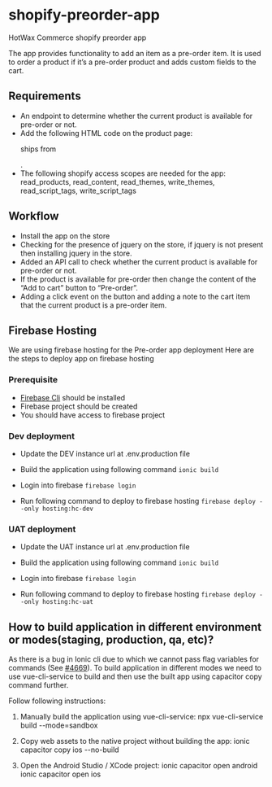 # shopify-preorder-app
HotWax Commerce shopify preorder app

The app provides functionality to add an item as a pre-order item. It is used to order a product if it’s a pre-order product and adds custom fields to the cart.

## Requirements
- An endpoint to determine whether the current product is available for pre-order or not.
- Add the following HTML code on the product page:<p id="hc_preordershipsfrom">ships from <span /></p>.
- The following shopify access scopes are needed for the app: read_products, read_content, read_themes, write_themes, read_script_tags, write_script_tags

## Workflow
- Install the app on the store
- Checking for the presence of jquery on the store, if jquery is not present then installing jquery in the store.
- Added an API call to check whether the current product is available for pre-order or not.
- If the product is available for pre-order then change the content of the “Add to cart” button to “Pre-order”.
- Adding a click event on the button and adding a note to the cart item that the current product is a pre-order item.


## Firebase Hosting

We are using firebase hosting for the Pre-order app deployment
Here are the steps to deploy app on firebase hosting

### Prerequisite
- [Firebase Cli](https://firebase.google.com/docs/cli) should be installed 
- Firebase project should be created
- You should have access to firebase project

### Dev deployment 
- Update the DEV instance url at .env.production file

- Build the application using following command
`ionic build`

- Login into firebase 
`firebase login`

- Run following command to deploy to firebase hosting
`firebase deploy --only hosting:hc-dev`


### UAT deployment 
- Update the UAT instance url at .env.production file

- Build the application using following command
`ionic build`

- Login into firebase 
`firebase login`

- Run following command to deploy to firebase hosting
`firebase deploy --only hosting:hc-uat`

## How to build application in different environment or modes(staging, production, qa, etc)?
As there is a bug in Ionic cli due to which we cannot pass flag variables for commands (See [#4669](https://github.com/ionic-team/ionic-cli/issues/4642)). To build application in different modes we need to use vue-cli-service to build and then use the built app using capacitor copy command further. 

Follow following instructions:
1. Manually build the application using vue-cli-service:
npx vue-cli-service build --mode=sandbox

2. Copy web assets to the native project without building the app:
ionic capacitor copy ios --no-build

3. Open the Android Studio / XCode project:
ionic capacitor open android   
ionic capacitor open ios

